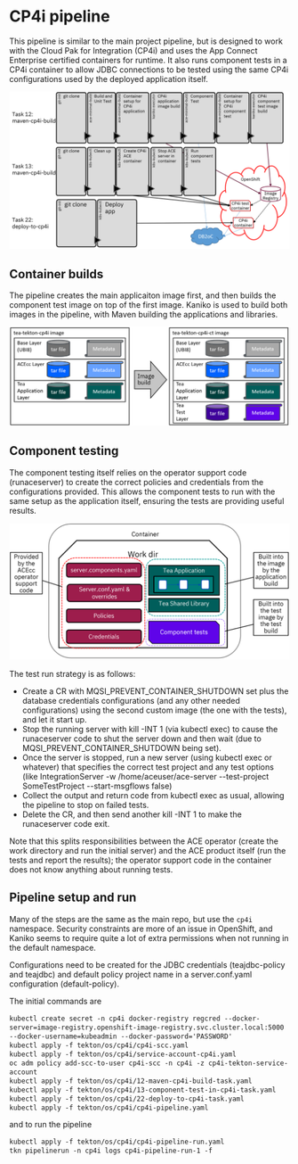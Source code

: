 # CP4i pipeline

This pipeline is similar to the main project pipeline, but is designed to work with the Cloud Pak for Integration (CP4i) 
and uses the App Connect Enterprise certified containers for runtime. It also runs component tests in a CP4i container to
allow JDBC connections to be tested using the same CP4i configurations used by the deployed application itself.

![Pipeline overview](images/cp4i-pipeline.png)

## Container builds

The pipeline creates the main applicaiton image first, and then builds the component test image on top of the first image.
Kaniko is used to build both images in the pipeline, with Maven building the applications and libraries.

![Container images](images/cp4i-container-images.png)

## Component testing

The component testing itself relies on the operator support code (runaceserver) to create the correct policies and
credentials from the configurations provided. This allows the component tests to run with the same setup as the application
itself, ensuring the tests are providing useful results.

![work directory](images/cp4i-work-dir.png)

The test run strategy is as follows:

- Create a CR with MQSI_PREVENT_CONTAINER_SHUTDOWN set plus the database credentials configurations (and any other needed configurations) using the second custom image (the one with the tests), and let it start up.
- Stop the running server with kill -INT 1 (via kubectl exec) to cause the runaceserver code to shut the server down and then wait (due to MQSI_PREVENT_CONTAINER_SHUTDOWN  being set).
- Once the server is stopped, run a new server (using kubectl exec or whatever) that specifies the correct test project and any test options (like IntegrationServer -w /home/aceuser/ace-server --test-project SomeTestProject --start-msgflows false)
- Collect the output and return code from kubectl exec as usual, allowing the pipeline to stop on failed tests.
- Delete the CR, and then send another kill -INT 1 to make the runaceserver code exit.

Note that this splits responsibilities between the ACE operator (create the work directory and run the initial server) and the
ACE product itself (run the tests and report the results); the operator support code in the container does not know anything
about running tests.

## Pipeline setup and run

Many of the steps are the same as the main repo, but use the `cp4i` namespace. Security constraints are more of an issue
in OpenShift, and Kaniko seems to require quite a lot of extra permissions when not running in the default namespace.

Configurations need to be created for the JDBC credentials (teajdbc-policy and teajdbc) and default policy project name
in a server.conf.yaml configuration (default-policy).

The initial commands are 
```
kubectl create secret -n cp4i docker-registry regcred --docker-server=image-registry.openshift-image-registry.svc.cluster.local:5000 --docker-username=kubeadmin --docker-password='PASSWORD'
kubectl apply -f tekton/os/cp4i/cp4i-scc.yaml
kubectl apply -f tekton/os/cp4i/service-account-cp4i.yaml
oc adm policy add-scc-to-user cp4i-scc -n cp4i -z cp4i-tekton-service-account
kubectl apply -f tekton/os/cp4i/12-maven-cp4i-build-task.yaml
kubectl apply -f tekton/os/cp4i/13-component-test-in-cp4i-task.yaml
kubectl apply -f tekton/os/cp4i/22-deploy-to-cp4i-task.yaml
kubectl apply -f tekton/os/cp4i/cp4i-pipeline.yaml
```
and to run the pipeline
```
kubectl apply -f tekton/os/cp4i/cp4i-pipeline-run.yaml
tkn pipelinerun -n cp4i logs cp4i-pipeline-run-1 -f
```
